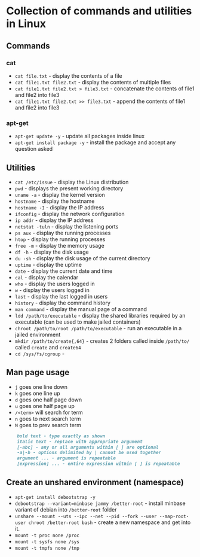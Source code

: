 # Collection of commands and utilities in Linux

## Commands

### cat
- `cat file.txt` - display the contents of a file
- `cat file1.txt file2.txt` - display the contents of multiple files
- `cat file1.txt file2.txt > file3.txt` - concatenate the contents of file1 and file2 into file3
- `cat file1.txt file2.txt >> file3.txt` - append the contents of file1 and file2 into file3

### apt-get
- `apt-get update -y` - update all packages inside linux
- `apt-get install package -y` - install the package and accept any question asked

## Utilities
- `cat /etc/issue` - display the Linux distribution
- `pwd` - displays the present working directory
- `uname -a` - display the kernel version
- `hostname` - display the hostname
- `hostname -I` - display the IP address
- `ifconfig` - display the network configuration
- `ip addr` - display the IP address
- `netstat -tuln` - display the listening ports
- `ps aux` - display the running processes
- `htop` - display the running processes
- `free -m` - display the memory usage
- `df -h` - display the disk usage
- `du -sh` - display the disk usage of the current directory
- `uptime` - display the uptime
- `date` - display the current date and time
- `cal` - display the calendar
- `who` - display the users logged in
- `w` - display the users logged in
- `last` - display the last logged in users
- `history` - display the command history
- `man command` - display the manual page of a command
- `ldd /path/to/executable` - display the shared libraries required by an executable (can be used to make jailed containers)
- `chroot /path/to/root /path/to/executable` - run an executable in a jailed environment
- `mkdir /path/to/create{,64}` - creates 2 folders called inside `/path/to/` called `create` and `create64`  
- `cd /sys/fs/cgroup` - 

## Man page usage
- `j` goes one line down
- `k` goes one line up
- `d` goes one half page down
- `u` goes one half page up
- `/<term>` will search for term
- `n` goes to next search term
- `N` goes to prev search term

``` markdown
    bold text - type exactly as shown
    italic text - replace with appropriate argument
    [-abc] - any or all arguments within [ ] are optional
    -a|-b - options delimited by | cannot be used together
    argument ... - argument is repeatable
    [expression] ... - entire expression within [ ] is repeatable
```

## Create an unshared environment (namespace)
- `apt-get install debootstrap -y`
- `debootstrap --variant=minbase jammy /better-root` - install minbase variant of debian into `/better-root` folder
- `unshare --mount --uts --ipc --net --pid --fork --user --map-root-user chroot /better-root bash`  - create a new namespace and get into it.
- `mount -t proc none /proc`
- `mount -t sysfs none /sys`
- `mount -t tmpfs none /tmp`

